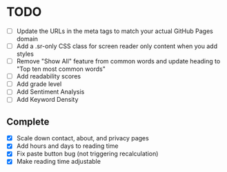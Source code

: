 # TODO
- [ ] Update the URLs in the meta tags to match your actual GitHub Pages domain
- [ ] Add a .sr-only CSS class for screen reader only content when you add styles
- [ ] Remove "Show All" feature from common words and update heading to "Top ten most common words"
- [ ] Add readability scores
- [ ] Add grade level
- [ ] Add Sentiment Analysis
- [ ] Add Keyword Density

## Complete
- [X] Scale down contact, about, and privacy pages
- [X] Add hours and days to reading time
- [X] Fix paste button bug (not triggering recalculation)
- [X] Make reading time adjustable

